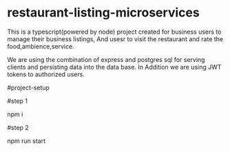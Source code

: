 
# restaurant-listing-microservices

This is a typescript(powered by node) project created for business users to manage their business listings, And usesr to visit the restaurant and rate the food,ambience,service.

We are using the combination of express and postgres sql for serving clients and persisting data into the data base. In Addition we are using JWT tokens to authorized users.

#project-setup

#step 1

npm i 

#step 2

npm run start





